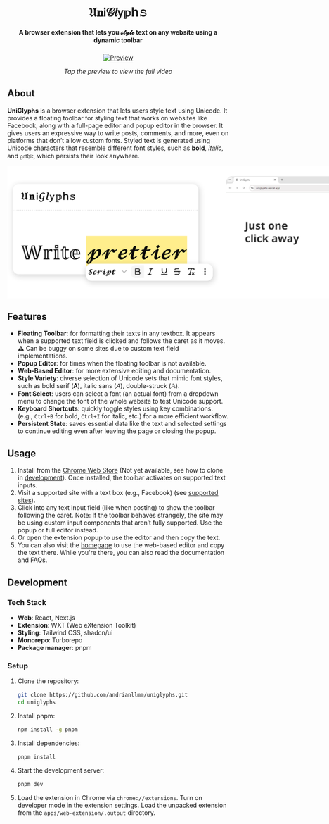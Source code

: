<div align="center">
  <h1>𝔘𝐧𝗂𝒢𝑙𝗒𝕡h𝚜</h1>
</div>

<div align="center">
   <strong>A browser extension that lets you 𝓼𝓽𝔂𝓵𝓮 text on any website using a dynamic toolbar</strong>
</div>

###

<div align="center">
  <a href="https://youtu.be/p0QjqGF4K7A" target="_blank">
    <img src="readme_preview/preview.gif" alt="Preview" width="640">
  </a>
  <p><em>Tap the preview to view the full video</em></p>
</div>

###

## About

**UniGlyphs** is a browser extension that lets users style text using Unicode. It provides a floating toolbar for styling text that works on websites like Facebook, along with a full-page editor and popup editor in the browser. It gives users an expressive way to write posts, comments, and more, even on platforms that don’t allow custom fonts. Styled text is generated using Unicode characters that resemble different font styles, such as 𝐛𝐨𝐥𝐝, 𝑖𝑡𝑎𝑙𝑖𝑐, and 𝔤𝔬𝔱𝔥𝔦𝔠, which persists their look anywhere.

<div align="center" style="display: flex; justify-content: space-between;">
  <img src="readme_preview/main.png" alt="Main" width="480">
  <img src="readme_preview/popup.png" alt="Popup" width="480">
</div>

## Features

- **Floating Toolbar**: for formatting their texts in any textbox. It appears when a supported text field is clicked and follows the caret as it moves.
  ⚠️ Can be buggy on some sites due to custom text field implementations.
- **Popup Editor**: for times when the floating toolbar is not available.
- **Web-Based Editor**: for more extensive editing and documentation.
- **Style Variety**: diverse selection of Unicode sets that mimic font styles, such as bold serif (𝐀), italic sans (𝘈), double-struck (𝔸).
- **Font Select**: users can select a font (an actual font) from a dropdown menu to change the font of the whole website to test Unicode support.
- **Keyboard Shortcuts**: quickly toggle styles using key combinations. (e.g., `Ctrl+B` for bold, `Ctrl+I` for italic, etc.) for a more efficient workflow.
- **Persistent State**: saves essential data like the text and selected settings to continue editing even after leaving the page or closing the popup.

## Usage

1. Install from the [Chrome Web Store](https://chromewebstore.google.com/detail/) (Not yet available, see how to clone in [development](#development)). Once installed, the toolbar activates on supported text inputs.
2. Visit a supported site with a text box (e.g., Facebook) (see [supported sites](/apps/web-extension/utils/matches.ts)).
3. Click into any text input field (like when posting) to show the toolbar following the caret.
   Note: If the toolbar behaves strangely, the site may be using custom input components that aren’t fully supported. Use the popup or full editor instead.
4. Or open the extension popup to use the editor and then copy the text.
5. You can also visit the [homepage](https://uniglyphs.vercel.app/) to use the web-based editor and copy the text there. While you're there, you can also read the documentation and FAQs.

## Development

### Tech Stack

- **Web**: React, Next.js
- **Extension**: WXT (Web eXtension Toolkit)
- **Styling**: Tailwind CSS, shadcn/ui
- **Monorepo**: Turborepo
- **Package manager**: pnpm

### Setup

1. Clone the repository:

   ```bash
   git clone https://github.com/andrianllmm/uniglyphs.git
   cd uniglyphs
   ```

2. Install pnpm:

   ```bash
   npm install -g pnpm
   ```

3. Install dependencies:

   ```bash
   pnpm install
   ```

4. Start the development server:

   ```bash
   pnpm dev
   ```

5. Load the extension in Chrome via `chrome://extensions`. Turn on developer mode in the extension settings. Load the unpacked extension from the `apps/web-extension/.output` directory.
